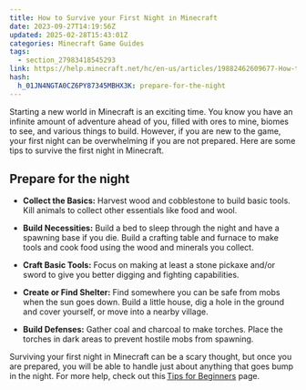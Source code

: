 ```yaml
---
title: How to Survive your First Night in Minecraft
date: 2023-09-27T14:19:56Z
updated: 2025-02-28T15:43:01Z
categories: Minecraft Game Guides
tags:
  - section_27983418545293
link: https://help.minecraft.net/hc/en-us/articles/19882462609677-How-to-Survive-your-First-Night-in-Minecraft
hash:
  h_01JN4NGTA0CZ6PY87345MBHX3K: prepare-for-the-night
---
```


Starting a new world in Minecraft is an exciting time. You know you have an infinite amount of adventure ahead of you, filled with ores to mine, biomes to see, and various things to build. However, if you are new to the game, your first night can be overwhelming if you are not prepared. Here are some tips to survive the first night in Minecraft.

## Prepare for the night

- **Collect the Basics:** Harvest wood and cobblestone to build basic tools. Kill animals to collect other essentials like food and wool.

- **Build Necessities:** Build a bed to sleep through the night and have a spawning base if you die. Build a crafting table and furnace to make tools and cook food using the wood and minerals you collect.

- **Craft Basic Tools:** Focus on making at least a stone pickaxe and/or sword to give you better digging and fighting capabilities.

- **Create or Find Shelter:** Find somewhere you can be safe from mobs when the sun goes down. Build a little house, dig a hole in the ground and cover yourself, or move into a nearby village.

- **Build Defenses:** Gather coal and charcoal to make torches. Place the torches in dark areas to prevent hostile mobs from spawning.

Surviving your first night in Minecraft can be a scary thought, but once you are prepared, you will be able to handle just about anything that goes bump in the night. For more help, check out this [Tips for Beginners](https://www.minecraft.net/en-us/minecraft-tips-for-beginners) page.
